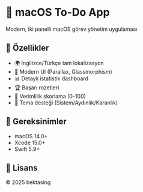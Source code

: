 # 📱 macOS To-Do App

Modern, iki panelli macOS görev yönetim uygulaması

## 🎯 Özellikler

- 🌍 İngilizce/Türkçe tam lokalizasyon
- 🎨 Modern UI (Parallax, Glassmorphism)
- 📊 Detaylı istatistik dashboard
- 🏆 Başarı rozetleri
- 🎯 Verimlilik skorlama (0-100)
- 🎨 Tema desteği (Sistem/Aydınlık/Karanlık)

## 🚀 Gereksinimler

- macOS 14.0+
- Xcode 15.0+
- Swift 5.9+

## 📄 Lisans

© 2025 bektasing
